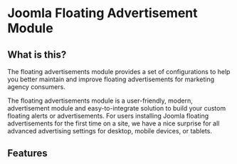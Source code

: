 # Joomla Floating Advertisement Module


What is this?
---------------------
The floating advertisements module provides a set of configurations to help you better maintain and improve floating advertisements for marketing agency consumers.

The floating advertisements module is a user-friendly, modern, advertisement module and easy-to-integrate solution to build your custom floating alerts or advertisements. For users installing Joomla floating advertisements for the first time on a site, we have a nice surprise for all advanced advertising settings for desktop, mobile devices, or tablets.

Features
---------------------
